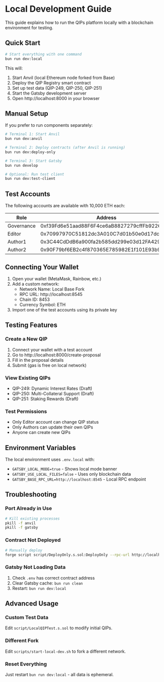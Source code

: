 # Local Development Guide

This guide explains how to run the QIPs platform locally with a blockchain environment for testing.

## Quick Start

```bash
# Start everything with one command
bun run dev:local
```

This will:
1. Start Anvil (local Ethereum node forked from Base)
2. Deploy the QIP Registry smart contract
3. Set up test data (QIP-249, QIP-250, QIP-251)
4. Start the Gatsby development server
5. Open http://localhost:8000 in your browser

## Manual Setup

If you prefer to run components separately:

```bash
# Terminal 1: Start Anvil
bun run dev:anvil

# Terminal 2: Deploy contracts (after Anvil is running)
bun run dev:deploy-only

# Terminal 3: Start Gatsby
bun run develop

# Optional: Run test client
bun run dev:test-client
```

## Test Accounts

The following accounts are available with 10,000 ETH each:

| Role | Address | Private Key |
|------|---------|-------------|
| Governance | 0xf39Fd6e51aad88F6F4ce6aB8827279cffFb92266 | 0xac0974bec39a17e36ba4a6b4d238ff944bacb478cbed5efcae784d7bf4f2ff80 |
| Editor | 0x70997970C51812dc3A010C7d01b50e0d17dc79C8 | 0x59c6995e998f97a5a0044966f0945389dc9e86dae88c7a8412f4603b6b78690d |
| Author1 | 0x3C44CdDdB6a900fa2b585dd299e03d12FA4293BC | 0x5de4111afa1a4b94908f83103eb1f1706367c2e68ca870fc3fb9a804cdab365a |
| Author2 | 0x90F79bf6EB2c4f870365E785982E1f101E93b906 | 0x7c852118294e51e653712a81e05800f419141751be58f605c371e15141b007a6 |

## Connecting Your Wallet

1. Open your wallet (MetaMask, Rainbow, etc.)
2. Add a custom network:
   - Network Name: Local Base Fork
   - RPC URL: http://localhost:8545
   - Chain ID: 8453
   - Currency Symbol: ETH
3. Import one of the test accounts using its private key

## Testing Features

### Create a New QIP
1. Connect your wallet with a test account
2. Go to http://localhost:8000/create-proposal
3. Fill in the proposal details
4. Submit (gas is free on local network)

### View Existing QIPs
- QIP-249: Dynamic Interest Rates (Draft)
- QIP-250: Multi-Collateral Support (Draft)
- QIP-251: Staking Rewards (Draft)

### Test Permissions
- Only Editor account can change QIP status
- Only Authors can update their own QIPs
- Anyone can create new QIPs

## Environment Variables

The local environment uses `.env.local` with:
- `GATSBY_LOCAL_MODE=true` - Shows local mode banner
- `GATSBY_USE_LOCAL_FILES=false` - Uses only blockchain data
- `GATSBY_BASE_RPC_URL=http://localhost:8545` - Local RPC endpoint

## Troubleshooting

### Port Already in Use
```bash
# Kill existing processes
pkill -f anvil
pkill -f gatsby
```

### Contract Not Deployed
```bash
# Manually deploy
forge script script/DeployOnly.s.sol:DeployOnly --rpc-url http://localhost:8545 --broadcast
```

### Gatsby Not Loading Data
1. Check `.env` has correct contract address
2. Clear Gatsby cache: `bun run clean`
3. Restart: `bun run dev:local`

## Advanced Usage

### Custom Test Data
Edit `script/LocalQIPTest.s.sol` to modify initial QIPs.

### Different Fork
Edit `scripts/start-local-dev.sh` to fork a different network.

### Reset Everything
Just restart `bun run dev:local` - all data is ephemeral.
